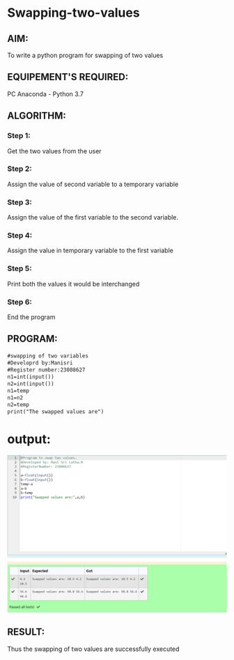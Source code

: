 # Swapping-two-values
## AIM:
To write a python program for swapping of two values
## EQUIPEMENT'S REQUIRED: 
PC
Anaconda - Python 3.7
## ALGORITHM: 
### Step 1:
Get the two values from the user
### Step 2: 
Assign the value of second variable to a temporary variable 
### Step 3: 
Assign the value of the first variable to the second variable.
### Step 4:  
Assign the value in temporary variable to the first variable
### Step 5: 
Print both the values it would be interchanged
### Step 6: 
End the program
## PROGRAM:
``` 
#swapping of two variables
#Developrd by:Manisri
#Register number:23008627
n1=int(input())
n2=int(input())
n1=temp
n1=n2
n2=temp
print("The swapped values are")

```
# output:
![Alt text](swapping.png)




## RESULT:
Thus the swapping of two values are successfully executed



